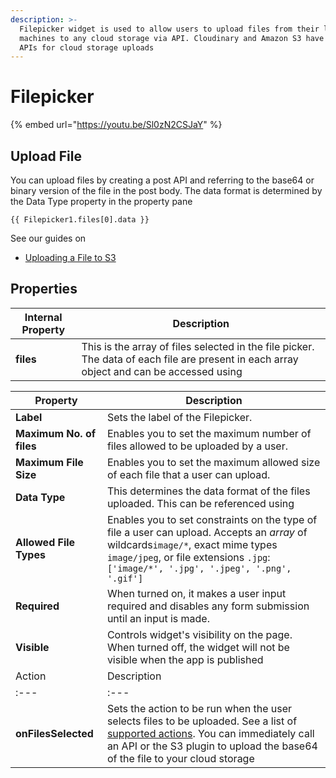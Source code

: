 ```yaml
---
description: >-
  Filepicker widget is used to allow users to upload files from their local
  machines to any cloud storage via API. Cloudinary and Amazon S3 have simple
  APIs for cloud storage uploads
---
```


# Filepicker

{% embed url="https://youtu.be/Sl0zN2CSJaY" %}

## Upload File

You can upload files by creating a post API and referring to the base64 or binary version of the file in the post body. The data format is determined by the Data Type property in the property pane

```
{{ Filepicker1.files[0].data }}
```

See our guides on

* [Uploading a File to S3](broken-reference)

## Properties

| Internal Property | Description                                                                                                                              |
| ----------------- | ---------------------------------------------------------------------------------------------------------------------------------------- |
| **files**         | This is the array of files selected in the file picker. The data of each file are present in each array object and can be accessed using |

| Property                 | Description                                                                                                                                                                                                                                                           |
| ------------------------ | --------------------------------------------------------------------------------------------------------------------------------------------------------------------------------------------------------------------------------------------------------------------- |
| **Label**                | Sets the label of the Filepicker.                                                                                                                                                                                                                                     |
| **Maximum No. of files** | Enables you to set the maximum number of files allowed to be uploaded by a user.                                                                                                                                                                                      |
| **Maximum File Size**    | Enables you to set the maximum allowed size of each file that a user can upload.                                                                                                                                                                                      |
| **Data Type**            | This determines the data format of the files uploaded. This can be referenced using                                                                                                                                                                                   |
| **Allowed File Types**   | Enables you to set constraints on the type of file a user can upload. Accepts an _array_ of wildcards`image/*`, exact mime types `image/jpeg`, or file extensions `.jpg`:`['image/*', '.jpg', '.jpeg', '.png', '.gif']`                                               |
| **Required**             | When turned on, it makes a user input required and disables any form submission until an input is made.                                                                                                                                                               |
| **Visible**              | Controls widget's visibility on the page. When turned off, the widget will not be visible when the app is published                                                                                                                                                   |
| Action                   | Description                                                                                                                                                                                                                                                           |
| :---                     | :---                                                                                                                                                                                                                                                                  |
| **onFilesSelected**      | Sets the action to be run when the user selects files to be uploaded. See a list of [supported actions](../core-concepts/writing-code/appsmith-framework.md). You can immediately call an API or the S3 plugin to upload the base64 of the file to your cloud storage |
